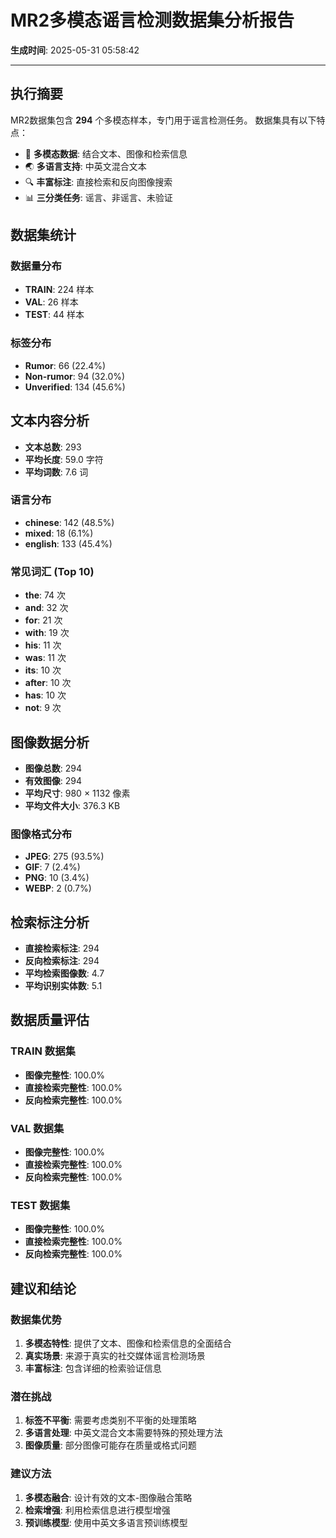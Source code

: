 # MR2多模态谣言检测数据集分析报告

**生成时间**: 2025-05-31 05:58:42

---

## 执行摘要

MR2数据集包含 **294** 个多模态样本，专门用于谣言检测任务。
数据集具有以下特点：

- 🔄 **多模态数据**: 结合文本、图像和检索信息
- 🌏 **多语言支持**: 中英文混合文本
- 🔍 **丰富标注**: 直接检索和反向图像搜索
- 📊 **三分类任务**: 谣言、非谣言、未验证

## 数据集统计

### 数据量分布

- **TRAIN**: 224 样本
- **VAL**: 26 样本
- **TEST**: 44 样本

### 标签分布

- **Rumor**: 66 (22.4%)
- **Non-rumor**: 94 (32.0%)
- **Unverified**: 134 (45.6%)

## 文本内容分析

- **文本总数**: 293
- **平均长度**: 59.0 字符
- **平均词数**: 7.6 词

### 语言分布
- **chinese**: 142 (48.5%)
- **mixed**: 18 (6.1%)
- **english**: 133 (45.4%)

### 常见词汇 (Top 10)
- **the**: 74 次
- **and**: 32 次
- **for**: 21 次
- **with**: 19 次
- **his**: 11 次
- **was**: 11 次
- **its**: 10 次
- **after**: 10 次
- **has**: 10 次
- **not**: 9 次

## 图像数据分析

- **图像总数**: 294
- **有效图像**: 294
- **平均尺寸**: 980 × 1132 像素
- **平均文件大小**: 376.3 KB

### 图像格式分布
- **JPEG**: 275 (93.5%)
- **GIF**: 7 (2.4%)
- **PNG**: 10 (3.4%)
- **WEBP**: 2 (0.7%)

## 检索标注分析

- **直接检索标注**: 294
- **反向检索标注**: 294
- **平均检索图像数**: 4.7
- **平均识别实体数**: 5.1

## 数据质量评估

### TRAIN 数据集
- **图像完整性**: 100.0%
- **直接检索完整性**: 100.0%
- **反向检索完整性**: 100.0%
### VAL 数据集
- **图像完整性**: 100.0%
- **直接检索完整性**: 100.0%
- **反向检索完整性**: 100.0%
### TEST 数据集
- **图像完整性**: 100.0%
- **直接检索完整性**: 100.0%
- **反向检索完整性**: 100.0%

## 建议和结论

### 数据集优势
1. **多模态特性**: 提供了文本、图像和检索信息的全面结合
2. **真实场景**: 来源于真实的社交媒体谣言检测场景
3. **丰富标注**: 包含详细的检索验证信息

### 潜在挑战
1. **标签不平衡**: 需要考虑类别不平衡的处理策略
2. **多语言处理**: 中英文混合文本需要特殊的预处理方法
3. **图像质量**: 部分图像可能存在质量或格式问题

### 建议方法
1. **多模态融合**: 设计有效的文本-图像融合策略
2. **检索增强**: 利用检索信息进行模型增强
3. **预训练模型**: 使用中英文多语言预训练模型
